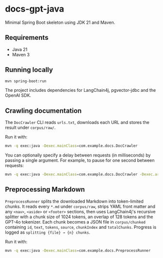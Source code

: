 # docs-gpt-java

Minimal Spring Boot skeleton using JDK 21 and Maven.

## Requirements
- Java 21
- Maven 3

## Running locally
```bash
mvn spring-boot:run
```

The project includes dependencies for LangChain4j, pgvector-jdbc and the OpenAI SDK.

## Crawling documentation

The `DocCrawler` CLI reads `urls.txt`, downloads each URL and stores the result under `corpus/raw/`.

Run it with:

```bash
mvn -q exec:java -Dexec.mainClass=com.example.docs.DocCrawler
```

You can optionally specify a delay between requests (in milliseconds) by
passing a single argument. For example, to pause for one second between
requests:

```bash
mvn -q exec:java -Dexec.mainClass=com.example.docs.DocCrawler -Dexec.args="1000"
```

## Preprocessing Markdown

`PreprocessRunner` splits the downloaded Markdown into token-limited chunks.
It reads every `*.md` under `corpus/raw`, strips YAML front matter and any
`<nav>`, `<aside>` or `<footer>` sections, then uses LangChain4j's recursive
splitter with a chunk size of 1024 tokens, an overlap of 128 tokens and the
GPT-4o tokenizer. Each chunk becomes a JSON file in `corpus/chunked` containing
`id`, `text`, `tokens`, `source`, `chunkIndex` and `totalChunks`. Progress is
logged as `splitting {file} → {n} chunks`.

Run it with:

```bash
mvn -q exec:java -Dexec.mainClass=com.example.docs.PreprocessRunner
```
